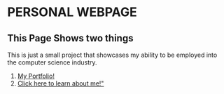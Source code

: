 
<html>
<head>
  <meta charset="utf-8">
  <link rel="stylesheet" href="index.css">
<title>Welcome</title>
</head>
<body>
  <h1>PERSONAL WEBPAGE</h1>
  <h2>This Page Shows two things</h2>
   <p>This is just a small project that showcases my ability to be employed into the computer science industry.</p>


  
  <ol>
    <li><a href="portfolio.html">My Portfolio!</a> </li>
    <li><a href="about.html">Click here to learn about me!"</a></li>
